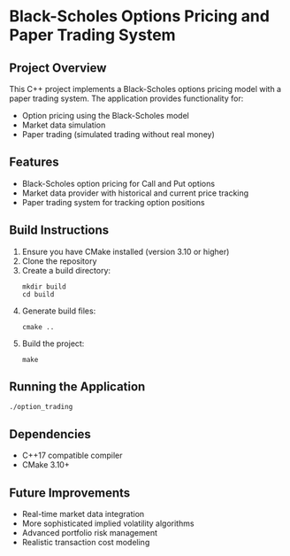 # Black-Scholes Options Pricing and Paper Trading System

## Project Overview
This C++ project implements a Black-Scholes options pricing model with a paper trading system. The application provides functionality for:
- Option pricing using the Black-Scholes model
- Market data simulation
- Paper trading (simulated trading without real money)

## Features
- Black-Scholes option pricing for Call and Put options
- Market data provider with historical and current price tracking
- Paper trading system for tracking option positions

## Build Instructions
1. Ensure you have CMake installed (version 3.10 or higher)
2. Clone the repository
3. Create a build directory:
   ```
   mkdir build
   cd build
   ```
4. Generate build files:
   ```
   cmake ..
   ```
5. Build the project:
   ```
   make
   ```

## Running the Application
```
./option_trading
```

## Dependencies
- C++17 compatible compiler
- CMake 3.10+

## Future Improvements
- Real-time market data integration
- More sophisticated implied volatility algorithms
- Advanced portfolio risk management
- Realistic transaction cost modeling